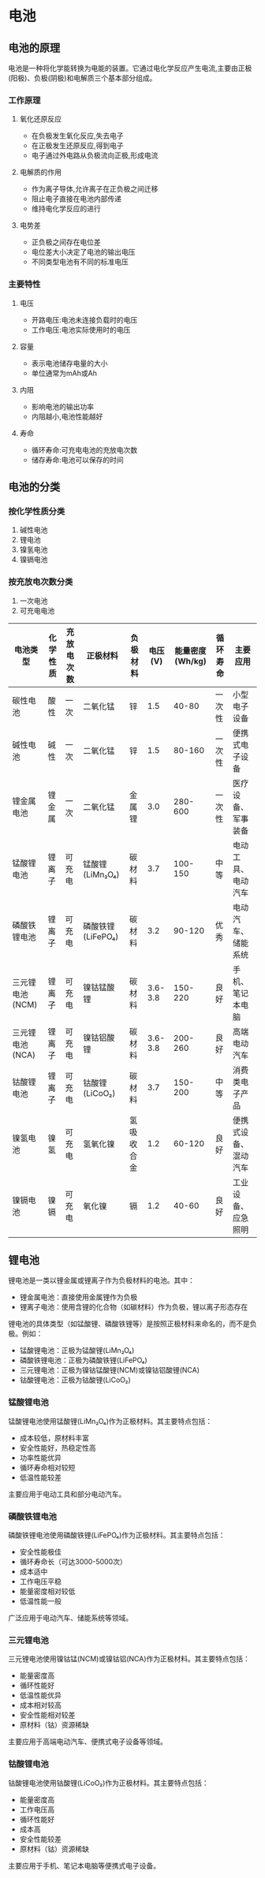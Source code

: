 # 电池

## 电池的原理

电池是一种将化学能转换为电能的装置。它通过电化学反应产生电流,主要由正极(阳极)、负极(阴极)和电解质三个基本部分组成。

### 工作原理

1. 氧化还原反应
   - 在负极发生氧化反应,失去电子
   - 在正极发生还原反应,得到电子
   - 电子通过外电路从负极流向正极,形成电流

2. 电解质的作用
   - 作为离子导体,允许离子在正负极之间迁移
   - 阻止电子直接在电池内部传递
   - 维持电化学反应的进行

3. 电势差
   - 正负极之间存在电位差
   - 电位差大小决定了电池的输出电压
   - 不同类型电池有不同的标准电压

### 主要特性
1. 电压
   - 开路电压:电池未连接负载时的电压
   - 工作电压:电池实际使用时的电压

2. 容量
   - 表示电池储存电量的大小
   - 单位通常为mAh或Ah

3. 内阻
   - 影响电池的输出功率
   - 内阻越小,电池性能越好

4. 寿命
   - 循环寿命:可充电电池的充放电次数
   - 储存寿命:电池可以保存的时间


## 电池的分类

### 按化学性质分类

1. 碱性电池
2. 锂电池
3. 镍氢电池
4. 镍镉电池

### 按充放电次数分类

1. 一次电池
2. 可充电电池

| 电池类型 | 化学性质 | 充放电次数 | 正极材料 | 负极材料 | 电压(V) | 能量密度(Wh/kg) | 循环寿命 | 主要应用 |
| -------- | -------- | ---------- | -------- | -------- | -------- | --------------- | -------- | -------- |
| 碳性电池 | 酸性     | 一次       | 二氧化锰 | 锌       | 1.5      | 40-80           | 一次性    | 小型电子设备 |
| 碱性电池 | 碱性     | 一次       | 二氧化锰 | 锌       | 1.5      | 80-160          | 一次性    | 便携式电子设备 |
| 锂金属电池 | 锂金属  | 一次       | 二氧化锰 | 金属锂   | 3.0      | 280-600         | 一次性    | 医疗设备、军事装备 |
| 锰酸锂电池 | 锂离子  | 可充电     | 锰酸锂(LiMn₂O₄) | 碳材料 | 3.7    | 100-150        | 中等     | 电动工具、电动汽车 |
| 磷酸铁锂电池 | 锂离子 | 可充电     | 磷酸铁锂(LiFePO₄) | 碳材料 | 3.2  | 90-120         | 优秀     | 电动汽车、储能系统 |
| 三元锂电池(NCM) | 锂离子 | 可充电    | 镍钴锰酸锂 | 碳材料 | 3.6-3.8 | 150-220         | 良好     | 手机、笔记本电脑 |
| 三元锂电池(NCA) | 锂离子 | 可充电    | 镍钴铝酸锂 | 碳材料 | 3.6-3.8 | 200-260         | 良好     | 高端电动汽车 |
| 钴酸锂电池 | 锂离子  | 可充电      | 钴酸锂(LiCoO₂) | 碳材料 | 3.7    | 150-200        | 中等     | 消费类电子产品 |
| 镍氢电池 | 镍氢    | 可充电      | 氢氧化镍 | 氢吸收合金 | 1.2     | 60-120         | 良好     | 便携式设备、混动汽车 |
| 镍镉电池 | 镍镉    | 可充电      | 氧化镍   | 镉       | 1.2      | 40-60          | 良好     | 工业设备、应急照明 |

## 锂电池

锂电池是一类以锂金属或锂离子作为负极材料的电池。其中：

- 锂金属电池：直接使用金属锂作为负极
- 锂离子电池：使用含锂的化合物（如碳材料）作为负极，锂以离子形态存在

锂电池的具体类型（如锰酸锂、磷酸铁锂等）是按照正极材料来命名的，而不是负极。例如：

- 锰酸锂电池：正极为锰酸锂(LiMn₂O₄)
- 磷酸铁锂电池：正极为磷酸铁锂(LiFePO₄)
- 三元锂电池：正极为镍钴锰酸锂(NCM)或镍钴铝酸锂(NCA)
- 钴酸锂电池：正极为钴酸锂(LiCoO₂)

### 锰酸锂电池

锰酸锂电池使用锰酸锂(LiMn₂O₄)作为正极材料。其主要特点包括：

- 成本较低，原材料丰富
- 安全性能好，热稳定性高
- 功率性能优异
- 循环寿命相对较短
- 低温性能较差

主要应用于电动工具和部分电动汽车。

### 磷酸铁锂电池

磷酸铁锂电池使用磷酸铁锂(LiFePO₄)作为正极材料。其主要特点包括：

- 安全性能极佳
- 循环寿命长（可达3000-5000次）
- 成本适中
- 工作电压平稳
- 能量密度相对较低
- 低温性能一般

广泛应用于电动汽车、储能系统等领域。

### 三元锂电池

三元锂电池使用镍钴锰(NCM)或镍钴铝(NCA)作为正极材料。其主要特点包括：

- 能量密度高
- 循环性能好
- 低温性能优异
- 成本相对较高
- 安全性能相对较差
- 原材料（钴）资源稀缺

主要应用于高端电动汽车、便携式电子设备等领域。

### 钴酸锂电池

钴酸锂电池使用钴酸锂(LiCoO₂)作为正极材料。其主要特点包括：

- 能量密度高
- 工作电压高
- 循环性能好
- 成本高
- 安全性能较差
- 原材料（钴）资源稀缺

主要应用于手机、笔记本电脑等便携式电子设备。